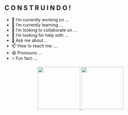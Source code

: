 ## C O N S T R U I N D O !

- 🔭 I’m currently working on ...
- 🌱 I’m currently learning ...
- 👯 I’m looking to collaborate on ...
- 🤔 I’m looking for help with ...
- 💬 Ask me about ...
- 📫 How to reach me: ...
- 😄 Pronouns: ...
- ⚡ Fun fact: ...

<i class="devicon-bash-plain"></i>
<link rel="stylesheet" href="https://cdn.jsdelivr.net/gh/devicons/devicon@v2.14.0/devicon.min.css">

<div align="center">
  <a href="https://github.com/LuisSantoTI">
  <img height="140em" src="https://github-readme-stats.vercel.app/api?username=LuisSantosTI&show_icons=false&theme=dark&include_all_commits=true&count_private=true"/>
  <img height="140em" src="https://github-readme-stats.vercel.app/api/top-langs/?username=LuisSantosTI&layout=compact&langs_count=7&theme=dark"/>
</div>
